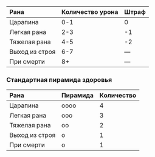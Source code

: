 | Рана | Количество урона | Штраф |
| :--- | :--- | :--- |
| Царапина | 0-1 | 0 |
| Легкая рана | 2-3 | -1 |
| Тяжелая рана | 4-5 | -2 |
| Выход из строя | 6-7 | — |
| При смерти | 8+ | — |

### Стандартная пирамида здоровья

| Рана | Пирамида | Количество |
| :--- | :--- | :--- |
| Царапина | oooo | 4 |
| Легкая рана | ooo | 3 |
| Тяжелая рана | oo | 2 |
| Выход из строя | o | 1 |
| При смерти | o | 1 |



